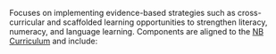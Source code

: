 Focuses on implementing evidence-based strategies such as cross-curricular and scaffolded learning opportunities to strengthen literacy, numeracy, and language learning. Components are aligned to the [NB Curriculum](https://curriculum.nbed.ca/) and include:
